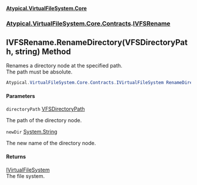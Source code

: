 #### [Atypical.VirtualFileSystem.Core](VirtualFileSystem.md 'VirtualFileSystem')
### [Atypical.VirtualFileSystem.Core.Contracts](VirtualFileSystem.md#Atypical.VirtualFileSystem.Core.Contracts 'Atypical.VirtualFileSystem.Core.Contracts').[IVFSRename](IVFSRename.md 'Atypical.VirtualFileSystem.Core.Contracts.IVFSRename')

## IVFSRename.RenameDirectory(VFSDirectoryPath, string) Method

Renames a directory node at the specified path.  
The path must be absolute.

```csharp
Atypical.VirtualFileSystem.Core.Contracts.IVirtualFileSystem RenameDirectory(Atypical.VirtualFileSystem.Core.VFSDirectoryPath directoryPath, string newDir);
```
#### Parameters

<a name='Atypical.VirtualFileSystem.Core.Contracts.IVFSRename.RenameDirectory(Atypical.VirtualFileSystem.Core.VFSDirectoryPath,string).directoryPath'></a>

`directoryPath` [VFSDirectoryPath](VFSDirectoryPath.md 'Atypical.VirtualFileSystem.Core.VFSDirectoryPath')

The path of the directory node.

<a name='Atypical.VirtualFileSystem.Core.Contracts.IVFSRename.RenameDirectory(Atypical.VirtualFileSystem.Core.VFSDirectoryPath,string).newDir'></a>

`newDir` [System.String](https://docs.microsoft.com/en-us/dotnet/api/System.String 'System.String')

The new name of the directory node.

#### Returns
[IVirtualFileSystem](IVirtualFileSystem.md 'Atypical.VirtualFileSystem.Core.Contracts.IVirtualFileSystem')  
The file system.